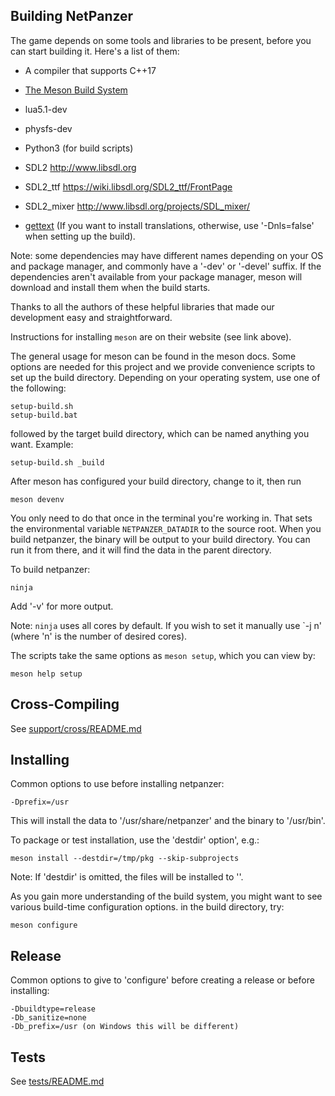 ## Building NetPanzer

The game depends on some tools and libraries to be present, before you can start
building it. Here's a list of them:

- A compiler that supports C++17
- [The Meson Build System](https://mesonbuild.com/)
- lua5.1-dev
- physfs-dev
- Python3 (for build scripts)
- SDL2
  http://www.libsdl.org
- SDL2_ttf
  https://wiki.libsdl.org/SDL2_ttf/FrontPage
- SDL2_mixer
  http://www.libsdl.org/projects/SDL_mixer/

- [gettext](https://www.gnu.org/software/gettext/) (If you want to install
translations, otherwise, use '-Dnls=false' when setting up the build).

Note: some dependencies may have different names depending on your OS and
package manager, and commonly have a '-dev' or '-devel' suffix. If the
dependencies aren't available from your package manager, meson will download
and install them when the build starts.

Thanks to all the authors of these helpful libraries that made our development
easy and straightforward.

Instructions for installing `meson` are on their website (see link above).

The general usage for meson can be found in the meson docs. Some options are
needed for this project and we provide convenience scripts to set up the build
directory. Depending on your operating system, use one of the following:

    setup-build.sh
    setup-build.bat

followed by the target build directory, which can be named anything you want.
Example:

    setup-build.sh _build

After meson has configured your build directory, change to it, then run

    meson devenv

You only need to do that once in the terminal you're working in. That sets the
environmental variable `NETPANZER_DATADIR` to the source root. When you build
netpanzer, the binary will be output to your build directory. You can run it
from there, and it will find the data in the parent directory.

To build netpanzer:

    ninja

Add '-v' for more output.

Note: `ninja` uses all cores by default. If you wish to set it manually use
`-j n' (where 'n' is the number of desired cores).

The scripts take the same options as `meson setup`, which you can view by:

    meson help setup

## Cross-Compiling

See [support/cross/README.md](support/cross/README.md)

## Installing

Common options to use before installing netpanzer:

    -Dprefix=/usr

This will install the data to '/usr/share/netpanzer' and the binary to '/usr/bin'.

To package or test installation, use the 'destdir' option', e.g.:

    meson install --destdir=/tmp/pkg --skip-subprojects

Note: If 'destdir' is omitted, the files will be installed to '<prefix>'.

As you gain more understanding of the build system, you might want to see
various build-time configuration options. in the build directory, try:

    meson configure

## Release

Common options to give to 'configure' before creating a release or before
installing:

    -Dbuildtype=release
    -Db_sanitize=none
    -Db_prefix=/usr (on Windows this will be different)

## Tests

See [tests/README.md](tests/README.md)
